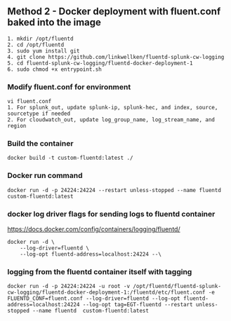 ## Method 2 - Docker deployment with fluent.conf baked into the image
```
1. mkdir /opt/fluentd
2. cd /opt/fluentd
3. sudo yum install git
4. git clone https://github.com/linkwellken/fluentd-splunk-cw-logging
5. cd fluentd-splunk-cw-logging/fluentd-docker-deployment-1
6. sudo chmod +x entrypoint.sh

```

### Modify fluent.conf for environment
```
vi fluent.conf
1. For splunk_out, update splunk-ip, splunk-hec, and index, source, sourcetype if needed
2. For cloudwatch_out, update log_group_name, log_stream_name, and region
```

### Build the container
```
docker build -t custom-fluentd:latest ./
```

### Docker run command
```
docker run -d -p 24224:24224 --restart unless-stopped --name fluentd  custom-fluentd:latest
```

### docker log driver flags for sending logs to fluentd container
https://docs.docker.com/config/containers/logging/fluentd/
```
docker run -d \
    --log-driver=fluentd \
    --log-opt fluentd-address=localhost:24224 --\
```

### logging from the fluentd container itself with tagging
```
docker run -d -p 24224:24224 -u root -v /opt/fluentd/fluentd-splunk-cw-logging/fluentd-docker-deployment-1:/fluentd/etc/fluent.conf -e FLUENTD_CONF=fluent.conf --log-driver=fluentd --log-opt fluentd-address=localhost:24224 --log-opt tag=EGT-fluentd --restart unless-stopped --name fluentd  custom-fluentd:latest
```
